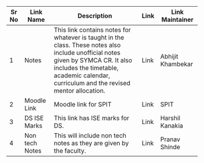 | Sr No | Link Name | Description | Link | Link Maintainer|
|---|---|---|---|---|
| 1 | Notes | This link contains notes for whatever is taught in the class. These notes also include unofficial notes given by SYMCA CR. It also includes the timetable, academic calendar, curriculum and the revised mentor allocation.| Link | Abhijit Khambekar|
| 2 | Moodle Link | Moodle link for SPIT| Link | SPIT |
| 3 | DS ISE Marks | This link has ISE marks for DS.| Link | Harshil Kanakia |
| 4 | Non tech Notes| This will include non tech notes as they are given by the faculty.| Link | Pranav Shinde |
